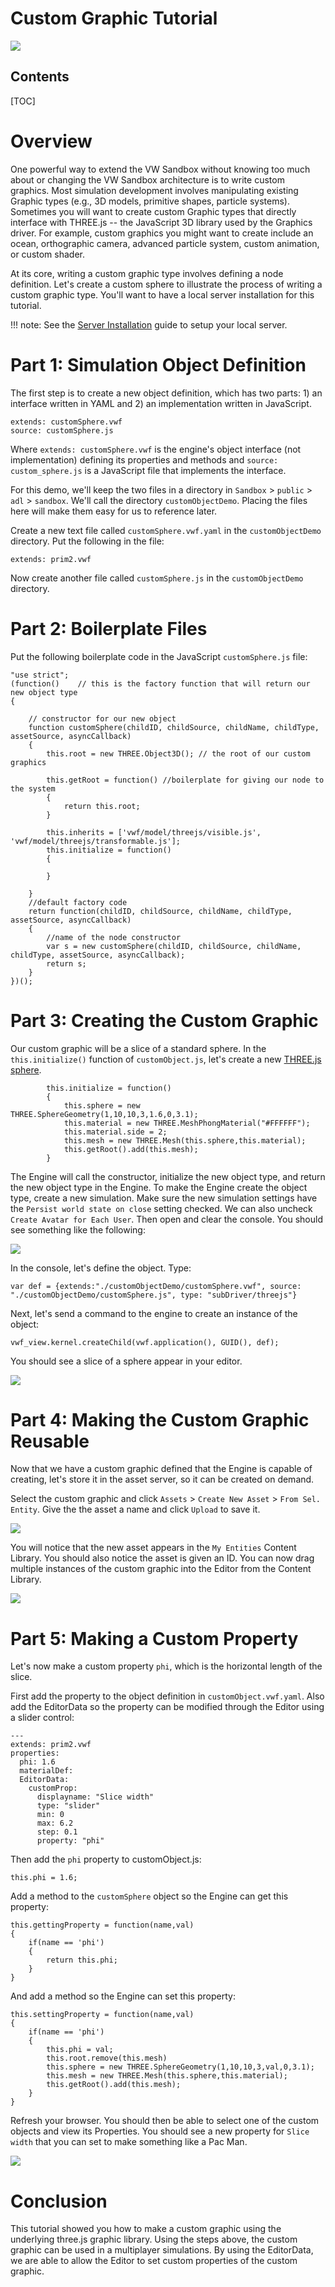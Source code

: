 <h1>Custom Graphic Tutorial</h1>

![](images/writing-custom-graphic-type/custom-graphic-introduction.png)

<h2>Contents</h2>
[TOC]

# Overview
One powerful way to extend the VW Sandbox without knowing too much about or changing the VW Sandbox architecture is to write custom graphics.  Most simulation development involves manipulating existing Graphic types (e.g., 3D models, primitive shapes, particle systems).  Sometimes you will want to create custom Graphic types that directly interface with THREE.js -- the JavaScript 3D library used by the Graphics driver.  For example, custom graphics you might want to create include an ocean, orthographic camera, advanced particle system, custom animation, or custom shader.  

At its core, writing a custom graphic type involves defining a node definition.  Let's create a custom sphere to illustrate the process of writing a custom graphic type.  You'll want to have a local server installation for this tutorial.

!!! note:
    See the [Server Installation](../server-installation.md) guide to setup your local server.

# Part 1: Simulation Object Definition

The first step is to create a new object definition, which has two parts: 1) an interface written in YAML and 2) an implementation written in JavaScript.

```
extends: customSphere.vwf
source: customSphere.js

```

Where `extends: customSphere.vwf` is the engine's object interface (not implementation) defining its properties and methods and `source: custom_sphere.js` is a JavaScript file that implements the interface.

For this demo, we'll keep the two files in a directory in `Sandbox` > `public` > `adl` > `sandbox`.  We'll call the directory `customObjectDemo`.  Placing the files here will make them easy for us to reference later.

Create a new text file called `customSphere.vwf.yaml` in the `customObjectDemo` directory.  Put the following in the file:

```
extends: prim2.vwf
```

Now create another file called `customSphere.js` in the `customObjectDemo` directory.

# Part 2: Boilerplate Files

  Put the following boilerplate code in the JavaScript `customSphere.js` file:

```
"use strict";
(function()    // this is the factory function that will return our new object type
{	
	
    // constructor for our new object
    function customSphere(childID, childSource, childName, childType, assetSource, asyncCallback)
    {
    	this.root = new THREE.Object3D(); // the root of our custom graphics

    	this.getRoot = function() //boilerplate for giving our node to the system
    	{
    		return this.root;
    	}    	

		this.inherits = ['vwf/model/threejs/visible.js', 'vwf/model/threejs/transformable.js'];
    	this.initialize = function()
    	{

    	}    	

    }
    //default factory code
    return function(childID, childSource, childName, childType, assetSource, asyncCallback)
    {
        //name of the node constructor
        var s = new customSphere(childID, childSource, childName, childType, assetSource, asyncCallback);
        return s;
    }
})();
```

# Part 3: Creating the Custom Graphic

Our custom graphic will be a slice of a standard sphere.  In the `this.initialize()` function of `customObject.js`, let's create a new  [THREE.js sphere](http://threejs.org/docs/#Reference/Extras.Geometries/SphereGeometry).

```
    	this.initialize = function()
    	{
			this.sphere = new THREE.SphereGeometry(1,10,10,3,1.6,0,3.1);
			this.material = new THREE.MeshPhongMaterial("#FFFFFF");
            this.material.side = 2;
			this.mesh = new THREE.Mesh(this.sphere,this.material);	
			this.getRoot().add(this.mesh);
    	}   
```

The Engine will call the constructor, initialize the new object type, and return the new object type in the Engine.  To make the Engine create the object type, create a new simulation.  Make sure the new simulation settings have the `Persist world state on close` setting checked.  We can also uncheck `Create Avatar for Each User`.  Then open and clear the console.  You should see something like the following:

![](images/writing-custom-graphic-type/2015-10-09_16-17-04.png)

In the console, let's define the object.  Type:

```
var def = {extends:"./customObjectDemo/customSphere.vwf", source: "./customObjectDemo/customSphere.js", type: "subDriver/threejs"}
```

Next, let's send a command to the engine to create an instance of the object:

```
vwf_view.kernel.createChild(vwf.application(), GUID(), def);
```

You should see a slice of a sphere appear in your editor.

![](images/writing-custom-graphic-type/sphere-created.png)

# Part 4: Making the Custom Graphic Reusable

Now that we have a custom graphic defined that the Engine is capable of creating, let's store it in the asset server, so it can be created on demand.

Select the custom graphic and click `Assets` > `Create New Asset` > `From Sel. Entity`.  Give the the asset a name and click `Upload` to save it.

![](images/writing-custom-graphic-type/create-new-asset.png)

You will notice that the new asset appears in the `My Entities` Content Library.  You should also notice the asset is given an ID.  You can now drag multiple instances of the custom graphic into the Editor from the Content Library.

![](images/writing-custom-graphic-type/multiple-objects.png)

# Part 5: Making a Custom Property

Let's now make a custom property `phi`, which is the horizontal length of the slice.

First add the property to the object definition in `customObject.vwf.yaml`.  Also add the EditorData so the property can be modified through the Editor using a slider control:

```
---
extends: prim2.vwf
properties:
  phi: 1.6
  materialDef:
  EditorData:
    customProp:
      displayname: "Slice width"
      type: "slider"
      min: 0
      max: 6.2
      step: 0.1
      property: "phi"  
```

Then add the `phi` property to customObject.js:

```
this.phi = 1.6;
```

Add a method to the `customSphere` object so the Engine can get this property:

```
this.gettingProperty = function(name,val)
{
    if(name == 'phi')
    {
        return this.phi;
    }   
} 
```

And add a method so the Engine can set this property:

```
this.settingProperty = function(name,val)
{
    if(name == 'phi')
    {
        this.phi = val;
        this.root.remove(this.mesh)
        this.sphere = new THREE.SphereGeometry(1,10,10,3,val,0,3.1);
        this.mesh = new THREE.Mesh(this.sphere,this.material);
        this.getRoot().add(this.mesh);
    }
}
```

Refresh your browser.  You should then be able to select one of the custom objects and view its Properties.  You should see a new property for `Slice width` that you can set to make something like a Pac Man.

![](images/writing-custom-graphic-type/phi-property.png)

# Conclusion

This tutorial showed you how to make a custom graphic using the underlying three.js graphic library.  Using the steps above, the custom graphic can be used in a multiplayer simulations.  By using the EditorData, we are able to allow the Editor to set custom properties of the custom graphic.




